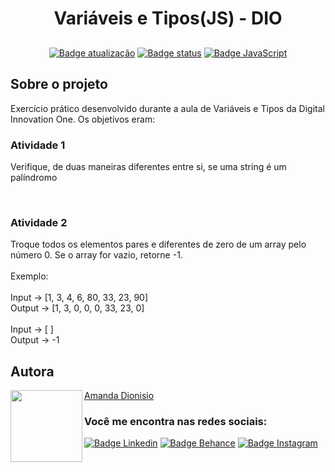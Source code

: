 <h1 align="center">Variáveis e Tipos(JS) - DIO</p></h1>

<p align="center">
  <a href=""><img src="https://img.shields.io/badge/%C3%BAltima%20atualiza%C3%A7%C3%A3o-maio%202022-blue" align="center" alt="Badge atualização" /></a>
  <a href=""><img src="https://img.shields.io/badge/status-conclu%C3%ADdo-green" align="center" alt="Badge status" /></a>  
  <a href=""><img src="https://img.shields.io/badge/JavaScript-323330?style=for-the-badge&logo=javascript&logoColor=F7DF1E" align="center" alt="Badge JavaScript" /></a>
  </p>
  
  <h2>Sobre o projeto</h2>
<p>Exercício prático desenvolvido durante a aula de Variáveis e Tipos da Digital Innovation One. Os objetivos eram:</p>
<h3>Atividade 1</h3>
  <p>Verifique, de duas maneiras diferentes entre si, se uma string é um palíndromo</p><br>
<h3>Atividade 2</h3>
  <p>Troque todos os elementos pares e diferentes de zero de um array pelo número 0. Se o array for vazio, retorne -1.<br><br>
  Exemplo:<br><br>
  Input -> [1, 3, 4, 6, 80, 33, 23, 90]<br>
  Output -> [1, 3, 0, 0, 0, 33, 23, 0]<br><br>
  Input -> [ ]<br>
  Output -> -1
  </p>
  
<h2 align="left">Autora</h2>
<img align="left" src="https://avatars.githubusercontent.com/u/104245596?s=400&u=22dddd54d435db2df3c8f6e91c881be3cdc31170&v=4" width=115>

[Amanda Dionisio](https://github.com/amandafd)

<h3 align="left">Você me encontra nas redes sociais:</h3>
<p align="left">
  <a href="https://www.linkedin.com/in/amanda-felipe-dionisio"><img src="https://img.shields.io/badge/LinkedIn-0077B5?style=for-the-badge&logo=linkedin&logoColor=white" alt="Badge Linkedin" /></a>
  <a href="https://www.behance.net/amanda_dionisio"><img src="https://img.shields.io/badge/-Behance-blue?style=for-the-badge&logo=behance&logoColor=white" alt="Badge Behance" /></a>
  <a href="https://www.instagram.com/guache_nin/"><img src="https://img.shields.io/badge/Instagram-E4405F?style=for-the-badge&logo=instagram&logoColor=white"  alt="Badge Instagram" /></a>
</p>
